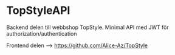 # TopStyleAPI

Backend delen till webbshop TopStyle.
Minimal API med JWT för authorization/authentication

Frontend delen --> https://github.com/Alice-Az/TopStyle
